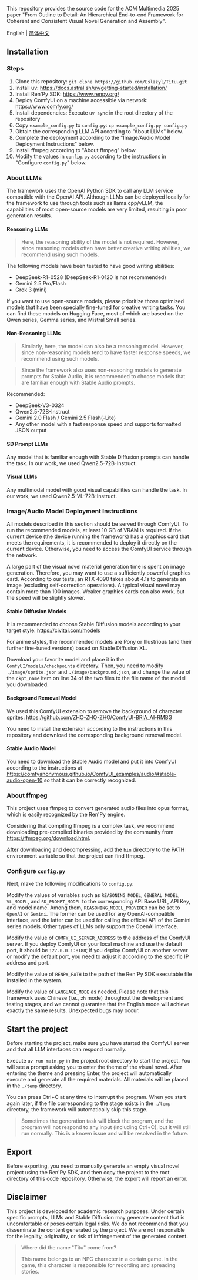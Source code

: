This repository provides the source code for the ACM Multimedia 2025 paper "From Outline to Detail: An Hierarchical End-to-end Framework for Coherent and Consistent Visual Novel Generation and Assembly".

English | [简体中文](./README_zh.md)

## Installation

### Steps

1. Clone this repository: `git clone https://github.com/Eslzzyl/Titu.git`
2. Install uv: https://docs.astral.sh/uv/getting-started/installation/
3. Install Ren'Py SDK: https://www.renpy.org/
4. Deploy ComfyUI on a machine accessible via network: https://www.comfy.org/
5. Install dependencies: Execute `uv sync` in the root directory of the repository
6. Copy `example_config.py` to `config.py`: `cp example_config.py config.py`
7. Obtain the corresponding LLM API according to "About LLMs" below.
8. Complete the deployment according to the "Image/Audio Model Deployment Instructions" below.
9. Install ffmpeg according to "About ffmpeg" below.
10. Modify the values in `config.py` according to the instructions in "Configure `config.py`" below.

### About LLMs

The framework uses the OpenAI Python SDK to call any LLM service compatible with the OpenAI API. Although LLMs can be deployed locally for the framework to use through tools such as llama.cpp/vLLM, the capabilities of most open-source models are very limited, resulting in poor generation results.

#### Reasoning LLMs

> Here, the reasoning ability of the model is not required. However, since reasoning models often have better creative writing abilities, we recommend using such models.

The following models have been tested to have good writing abilities:
- DeepSeek-R1-0528 (DeepSeek-R1-0120 is not recommended)
- Gemini 2.5 Pro/Flash
- Grok 3 (mini)

If you want to use open-source models, please prioritize those optimized models that have been specially fine-tuned for creative writing tasks. You can find these models on Hugging Face, most of which are based on the Qwen series, Gemma series, and Mistral Small series.

#### Non-Reasoning LLMs

> Similarly, here, the model can also be a reasoning model. However, since non-reasoning models tend to have faster response speeds, we recommend using such models.

> Since the framework also uses non-reasoning models to generate prompts for Stable Audio, it is recommended to choose models that are familiar enough with Stable Audio prompts.

Recommended:
- DeepSeek-V3-0324
- Qwen2.5-72B-Instruct
- Gemini 2.0 Flash / Gemini 2.5 Flash(-Lite)
- Any other model with a fast response speed and supports formatted JSON output

#### SD Prompt LLMs

Any model that is familiar enough with Stable Diffusion prompts can handle the task. In our work, we used Qwen2.5-72B-Instruct.

#### Visual LLMs

Any multimodal model with good visual capabilities can handle the task. In our work, we used Qwen2.5-VL-72B-Instruct.

### Image/Audio Model Deployment Instructions

All models described in this section should be served through ComfyUI. To run the recommended models, at least 10 GB of VRAM is required. If the current device (the device running the framework) has a graphics card that meets the requirements, it is recommended to deploy it directly on the current device. Otherwise, you need to access the ComfyUI service through the network.

A large part of the visual novel material generation time is spent on image generation. Therefore, you may want to use a sufficiently powerful graphics card. According to our tests, an RTX 4090 takes about 4.1s to generate an image (excluding self-correction operations). A typical visual novel may contain more than 100 images. Weaker graphics cards can also work, but the speed will be slightly slower.

#### Stable Diffusion Models

It is recommended to choose Stable Diffusion models according to your target style: https://civitai.com/models

For anime styles, the recommended models are Pony or Illustrious (and their further fine-tuned versions) based on Stable Diffusion XL.

Download your favorite model and place it in the `ComfyUI/models/checkpoints` directory. Then, you need to modify `./image/sprite.json` and `./image/background.json`, and change the value of the `ckpt_name` item on line 34 of the two files to the file name of the model you downloaded.

#### Background Removal Model

We used this ComfyUI extension to remove the background of character sprites: https://github.com/ZHO-ZHO-ZHO/ComfyUI-BRIA_AI-RMBG

You need to install the extension according to the instructions in this repository and download the corresponding background removal model.

#### Stable Audio Model

You need to download the Stable Audio model and put it into ComfyUI according to the instructions at https://comfyanonymous.github.io/ComfyUI_examples/audio/#stable-audio-open-10 so that it can be correctly recognized.

### About ffmpeg

This project uses ffmpeg to convert generated audio files into opus format, which is easily recognized by the Ren'Py engine.

Considering that compiling ffmpeg is a complex task, we recommend downloading pre-compiled binaries provided by the community from https://ffmpeg.org/download.html.

After downloading and decompressing, add the `bin` directory to the PATH environment variable so that the project can find ffmpeg.

### Configure `config.py`

Next, make the following modifications to `config.py`:

Modify the values of variables such as `REASONING_MODEL`, `GENERAL_MODEL`, `VL_MODEL`, and `SD_PROMPT_MODEL` to the corresponding API Base URL, API Key, and model name. Among them, `REASONING_MODEL_PROVIDER` can be set to `OpenAI` or `Gemini`. The former can be used for any OpenAI-compatible interface, and the latter can be used for calling the official API of the Gemini series models. Other types of LLMs only support the OpenAI interface.

Modify the value of `COMFY_UI_SERVER_ADDRESS` to the address of the ComfyUI server. If you deploy ComfyUI on your local machine and use the default port, it should be `127.0.0.1:8188`; if you deploy ComfyUI on another server or modify the default port, you need to adjust it according to the specific IP address and port.

Modify the value of `RENPY_PATH` to the path of the Ren'Py SDK executable file installed in the system.

Modify the value of `LANGUAGE_MODE` as needed. Please note that this framework uses Chinese (i.e., `zh` mode) throughout the development and testing stages, and we cannot guarantee that the English mode will achieve exactly the same results. Unexpected bugs may occur.

## Start the project

Before starting the project, make sure you have started the ComfyUI server and that all LLM interfaces can respond normally.

Execute `uv run main.py` in the project root directory to start the project. You will see a prompt asking you to enter the theme of the visual novel. After entering the theme and pressing Enter, the project will automatically execute and generate all the required materials. All materials will be placed in the `./temp` directory.

You can press Ctrl+C at any time to interrupt the program. When you start again later, if the file corresponding to the stage exists in the `./temp` directory, the framework will automatically skip this stage.

> Sometimes the generation task will block the program, and the program will not respond to any input (including Ctrl+C), but it will still run normally. This is a known issue and will be resolved in the future.

## Export

Before exporting, you need to manually generate an empty visual novel project using the Ren'Py SDK, and then copy the project to the root directory of this code repository. Otherwise, the export will report an error.

## Disclaimer

This project is developed for academic research purposes. Under certain specific prompts, LLMs and Stable Diffusion may generate content that is uncomfortable or poses certain legal risks. We do not recommend that you disseminate the content generated by the project. We are not responsible for the legality, originality, or risk of infringement of the generated content.

> Where did the name "Titu" come from?
>
> This name belongs to an NPC character in a certain game. In the game, this character is responsible for recording and spreading stories.
